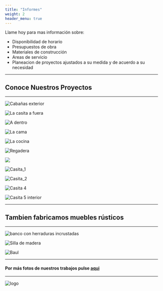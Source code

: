 ```yaml
---
title: "Informes"
weight: 2
header_menu: true
---
```


Llame hoy para mas información sobre:

- Disponibilidad de horario
- Presupuestos de obra
- Materiales de construcción
- Areas de servicio
- Planeacion de proyectos ajustados a su medida y de acuerdo a su necesidad

---

## Conoce Nuestros Proyectos

---

![Cabañas exterior](images/cottages_outside.jpeg)

![La casita a fuera](images/cottage_1_exterior.jpeg)

![A dentro](images/cottage_1_interior.jpeg)

![La cama](images/cottage_bed.jpeg)

![La cocina](images/cottage_kitchen.jpeg)

![Regadera](images/cottage_shower.jpeg)

![](images/cottage_2_exterior.jpeg)

![Casita_1](images/house_1.jpeg)

![Casita_2](images/house_2.jpeg)

![Casita 4](../images/house_5.jpeg)

![Casita 5 interior](../images/house_Loft.jpeg)

---

## Tambien fabricamos muebles rústicos

---

![banco con herraduras incrustadas](../images/horseshoeBench.jpeg)

![Silla de madera](../images/house_chair.jpeg)

![Baul](../images/chest_2.jpeg)

---

#### Por más fotos de nuestros trabajos pulse [aqui](fotos)

---

![logo](../images/faviconBlack-200x200.png)
